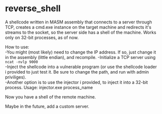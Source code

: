 # reverse_shell
A shellcode written in MASM assembly that connects to a server through TCP, creates a cmd.exe instance on the target machine and redirects it's streams to the socket, so the server side has a shell of the machine.
Works only on 32-bit processes, as of now.

How to use:\
-You might (most likely) need to change the IP address. If so, just change it in the assembly (little endian), and recompile.
-Initialize a TCP server using `ncat -nvlp 9000`\
-Inject the shellcode into a vulnerable program (or use the shellcode loader i provided to just test it. Be sure to change the path, and run with admin priviliges).\
-Another option is to use the injector i provided, to inject it into a 32-bit process. Usage: injector.exe process_name

Now you have a shell of the remote machine.

Maybe in the future, add a custom server.
